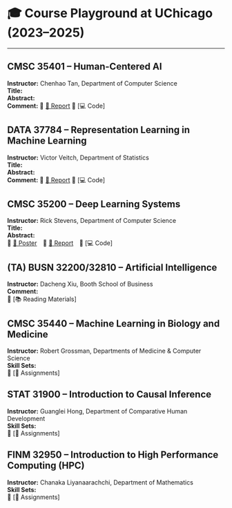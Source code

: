 # 🎓 Course Playground at UChicago (2023–2025)

---

## CMSC 35401 – Human-Centered AI  
**Instructor:** Chenhao Tan, Department of Computer Science  
**Title:**  
**Abstract:**  
**Comment:**
🔗 [📄 Report](https://github.com/YuyangJ0/UChicago-Playground/blob/main/CMSC_35401/CMSC_35401_Final_report.pdf) 🔗 [💻 Code] 



## DATA 37784 – Representation Learning in Machine Learning  
**Instructor:** Victor Veitch, Department of Statistics  
**Title:**  
**Abstract:**  
**Comment:**
🔗 [📄 Report](https://github.com/YuyangJ0/UChicago-Playground/blob/main/DATA_37784/report.pdf) 🔗 [💻 Code] 



## CMSC 35200 – Deep Learning Systems  
**Instructor:** Rick Stevens, Department of Computer Science  
**Title:**  
**Abstract:**  
🔗 [🩻 Poster](https://github.com/YuyangJ0/UChicago-Playground/blob/main/CMSC_35200/poster_24x36.pdf) 🔗 [📄 Report](https://github.com/YuyangJ0/UChicago-Playground/blob/main/CMSC_35200/Evaluator_report_20241212.pdf) 🔗 [💻 Code]



## (TA) BUSN 32200/32810 – Artificial Intelligence  
**Instructor:** Dacheng Xiu, Booth School of Business  
**Comment:**  
🔗 [📚 Reading Materials]



## CMSC 35440 – Machine Learning in Biology and Medicine  
**Instructor:** Robert Grossman, Departments of Medicine & Computer Science  
**Skill Sets:**  
🔗 [📝 Assignments]


## STAT 31900 – Introduction to Causal Inference  
**Instructor:** Guanglei Hong, Department of Comparative Human Development  
**Skill Sets:**  
🔗 [📝 Assignments]


## FINM 32950 – Introduction to High Performance Computing (HPC)  
**Instructor:** Chanaka Liyanaarachchi, Department of Mathematics  
**Skill Sets:**  
🔗 [📝 Assignments]
